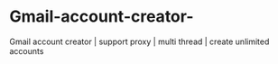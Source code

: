 # Gmail-account-creator-
Gmail account creator | support proxy | multi thread | create unlimited accounts 
